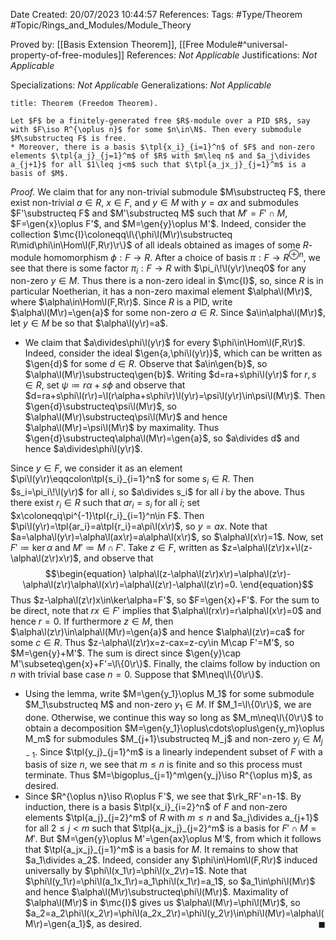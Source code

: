 <div class="topSpace"></div>

Date Created: 20/07/2023 10:44:57
References:
Tags: #Type/Theorem #Topic/Rings_and_Modules/Module_Theory

Proved by: [[Basis Extension Theorem]], [[Free Module#^universal-property-of-free-modules]]
References: <i>Not Applicable</i>
Justifications: <i>Not Applicable</i>

Specializations: <i>Not Applicable</i>
Generalizations: <i>Not Applicable</i>

``` ad-Theorem
title: Theorem (Freedom Theorem).

Let $F$ be a finitely-generated free $R$-module over a PID $R$, say with $F\iso R^{\oplus n}$ for some $n\in\N$. Then every submodule $M\substructeq F$ is free.
* Moreover, there is a basis $\tpl{x_i}_{i=1}^n$ of $F$ and non-zero elements $\tpl{a_j}_{j=1}^m$ of $R$ with $m\leq n$ and $a_j\divides a_{j+1}$ for all $1\leq j<m$ such that $\tpl{a_jx_j}_{j=1}^m$ is a basis of $M$.

```

<i>Proof.</i> We claim that for any non-trivial submodule $M\substructeq F$, there exist non-trivial $a\in R$, $x\in F$, and $y\in M$ with $y=ax$ and submodules $F'\substructeq F$ and $M'\substructeq M$ such that $M'=F'\cap M$, $F=\gen{x}\oplus F'$, and $M=\gen{y}\oplus M'$. Indeed, consider the collection $\mc{I}\coloneqq\l\{\phi\l(M\r)\substructeq R\mid\phi\in\Hom\l(F,R\r)\r\}$ of all ideals obtained as images of some $R$-module homomorphism $\phi:F\to R$. After a choice of basis $\pi:F\to R^{\oplus n}$, we see that there is some factor $\pi_i:F\to R$ with $\pi_i\!\l(y\r)\neq0$ for any non-zero $y\in M$. Thus there is a non-zero ideal in $\mc{I}$, so, since $R$ is in particular Noetherian, it has a non-zero maximal element $\alpha\l(M\r)$, where $\alpha\in\Hom\l(F,R\r)$. Since $R$ is a PID, write $\alpha\l(M\r)=\gen{a}$ for some non-zero $a\in R$. Since $a\in\alpha\l(M\r)$, let $y\in M$ be so that $\alpha\l(y\r)=a$.
* We claim that $a\divides\phi\l(y\r)$ for every $\phi\in\Hom\l(F,R\r)$. Indeed, consider the ideal $\gen{a,\phi\l(y\r)}$, which can be written as $\gen{d}$ for some $d\in R$. Observe that $a\in\gen{b}$, so $\alpha\l(M\r)\substructeq\gen{b}$. Writing $d=ra+s\phi\l(y\r)$ for $r,s\in R$, set $\psi\coloneqq r\alpha+s\phi$ and observe that $d=ra+s\phi\l(r\r)=\l(r\alpha+s\phi\r)\l(y\r)=\psi\l(y\r)\in\psi\l(M\r)$. Then $\gen{d}\substructeq\psi\l(M\r)$, so $\alpha\l(M\r)\substructeq\psi\l(M\r)$ and hence $\alpha\l(M\r)=\psi\l(M\r)$ by maximality. Thus $\gen{d}\substructeq\alpha\l(M\r)=\gen{a}$, so $a\divides d$ and hence $a\divides\phi\l(y\r)$.

Since $y\in F$, we consider it as an element $\pi\l(y\r)\eqqcolon\tpl{s_i}_{i=1}^n$ for some $s_i\in R$. Then $s_i=\pi_i\!\l(y\r)$ for all $i$, so $a\divides s_i$ for all $i$ by the above. Thus there exist $r_i\in R$ such that $ar_i=s_i$ for all $i$; set $x\coloneqq\pi^{-1}\tpl{r_i}_{i=1}^n\in F$. Then $\pi\l(y\r)=\tpl{ar_i}=a\tpl{r_i}=a\pi\l(x\r)$, so $y=ax$. Note that $a=\alpha\l(y\r)=\alpha\l(ax\r)=a\alpha\l(x\r)$, so $\alpha\l(x\r)=1$. Now, set $F'\coloneqq\ker\alpha$ and $M'\coloneqq M\cap F'$. Take $z\in F$, written as $z=\alpha\l(z\r)x+\l(z-\alpha\l(z\r)x\r)$, and observe that
$$\begin{equation}
    \alpha\l(z-\alpha\l(z\r)x\r)=\alpha\l(z\r)-\alpha\l(z\r)\alpha\l(x\r)=\alpha\l(z\r)-\alpha\l(z\r)=0.
\end{equation}$$
Thus $z-\alpha\l(z\r)x\in\ker\alpha=F'$, so $F=\gen{x}+F'$. For the sum to be direct, note that $rx\in F'$ implies that $\alpha\l(rx\r)=r\alpha\l(x\r)=0$ and hence $r=0$. If furthermore $z\in M$, then $\alpha\l(z\r)\in\alpha\l(M\r)=\gen{a}$ and hence $\alpha\l(z\r)=ca$ for some $c\in R$. Thus $z-\alpha\l(z\r)x=z-cax=z-cy\in M\cap F'=M'$, so $M=\gen{y}+M'$. The sum is direct since $\gen{y}\cap M'\subseteq\gen{x}+F'=\l\{0\r\}$. Finally, the claims follow by induction on $n$ with trivial base case $n=0$. Suppose that $M\neq\l\{0\r\}$.
* Using the lemma, write $M=\gen{y_1}\oplus M_1$ for some submodule $M_1\substructeq M$ and non-zero $y_1\in M$. If $M_1=\l\{0\r\}$, we are done. Otherwise, we continue this way so long as $M_m\neq\l\{0\r\}$ to obtain a decomposition $M=\gen{y_1}\oplus\cdots\oplus\gen{y_m}\oplus M_m$ for submodules $M_{j+1}\substructeq M_j$ and non-zero $y_j\in M_{j-1}$. Since $\tpl{y_j}_{j=1}^m$ is a linearly independent subset of $F$ with a basis of size $n$, we see that $m\leq n$ is finite and so this process must terminate. Thus $M=\bigoplus_{j=1}^m\gen{y_j}\iso R^{\oplus m}$, as desired.
* Since $R^{\oplus n}\iso R\oplus F'$, we see that $\rk_RF'=n-1$. By induction, there is a basis $\tpl{x_i}_{i=2}^n$ of $F$ and non-zero elements $\tpl{a_j}_{j=2}^m$ of $R$ with $m\leq n$ and $a_j\divides a_{j+1}$ for all $2\leq j<m$ such that $\tpl{a_jx_j}_{j=2}^m$ is a basis for $F'\cap M=M'$. But $M=\gen{y}\oplus M'=\gen{ax}\oplus M'$, from which it follows that $\tpl{a_jx_j}_{j=1}^m$ is a basis for $M$. It remains to show that $a_1\divides a_2$. Indeed, consider any $\phi\in\Hom\l(F,R\r)$ induced universally by $\phi\l(x_1\r)=\phi\l(x_2\r)=1$. Note that $\phi\l(y_1\r)=\phi\l(a_1x_1\r)=a_1\phi\l(x_1\r)=a_1$, so $a_1\in\phi\l(M\r)$ and hence $\alpha\l(M\r)\substructeq\phi\l(M\r)$. Maximality of $\alpha\l(M\r)$ in $\mc{I}$ gives us $\alpha\l(M\r)=\phi\l(M\r)$, so $a_2=a_2\phi\l(x_2\r)=\phi\l(a_2x_2\r)=\phi\l(y_2\r)\in\phi\l(M\r)=\alpha\l(M\r)=\gen{a_1}$, as desired.<span style="float:right;">$\blacksquare$</span>
